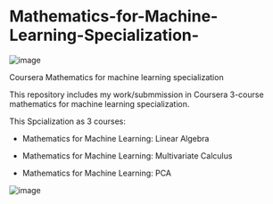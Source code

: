 # Mathematics-for-Machine-Learning-Specialization-

![image](https://user-images.githubusercontent.com/67682925/171742582-186def83-807e-4c2e-99dc-5a004b5770af.png)

Coursera Mathematics for machine learning specialization

This repository includes my work/submmission in Coursera 3-course mathematics for machine learning specialization. 

This Spcialization as 3 courses:

* Mathematics for Machine Learning: Linear Algebra

* Mathematics for Machine Learning: Multivariate Calculus

* Mathematics for Machine Learning: PCA

![image](https://user-images.githubusercontent.com/67682925/171742495-21eb4ff3-0eea-44bd-9d5a-c26d21ee7307.png)
